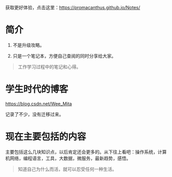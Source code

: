 获取更好体验，点击这里：https://promacanthus.github.io/Notes/

# 简介
1. 不是升级攻略。

2. 只是一个笔记本，方便自己查阅的同时分享给大家。

> 工作学习过程中的笔记和心得。

# 学生时代的博客

https://blog.csdn.net/Wee_Mita

记录了不少，没有迁移过来。

# 现在主要包括的内容

主要包括这么几块知识点，以后肯定还会更多的。从下往上看吧：操作系统，计算机网络，编程语言，工具，大数据，微服务，最新趋势，感悟。


> 知道自己为什么而活，就可以忍受任何一种生活。

